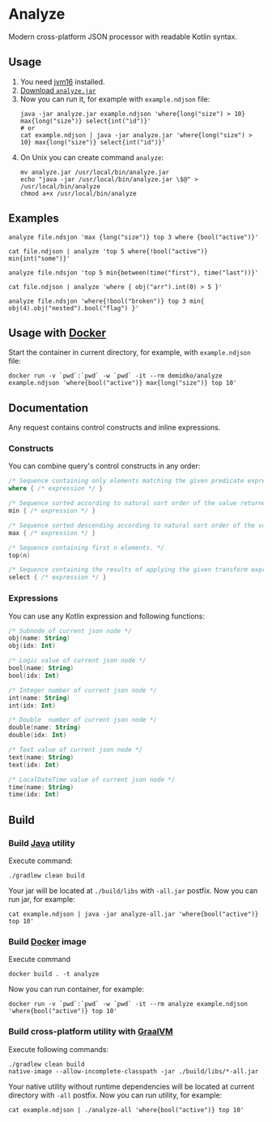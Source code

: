 # Analyze

Modern cross-platform JSON processor with readable Kotlin syntax.

## Usage

1. You need [jvm16](https://www.oracle.com/java/technologies/javase-jdk16-downloads.html) installed.
1. [Download `analyze.jar`](https://github.com/demidko/analyze/releases)
1. Now you can run it, for example with `example.ndjson` file:
   ```shell
   java -jar analyze.jar example.ndjson 'where{long("size") > 10} max{long("size")} select{int("id")}'
   # or
   cat example.ndjson | java -jar analyze.jar 'where{long("size") > 10} max{long("size")} select{int("id")}'
   ```
1. On Unix you can create command `analyze`:
   ```shell
   mv analyze.jar /usr/local/bin/analyze.jar
   echo "java -jar /usr/local/bin/analyze.jar \$@" > /usr/local/bin/analyze
   chmod a+x /usr/local/bin/analyze
   ``` 

## Examples

```shell
analyze file.ndsjon 'max {long("size")} top 3 where {bool("active")}'

cat file.ndjson | analyze 'top 5 where{!bool("active")} min{int("some")}'

analyze file.ndsjon 'top 5 min{between(time("first"), time("last"))}'

cat file.ndjson | analyze 'where { obj("arr").int(0) > 5 }'

analyze file.ndsjon 'where{!bool("broken")} top 3 min{ obj(4).obj("nested").bool("flag") }'
```

## Usage with [Docker](https://www.docker.com/)

Start the container in current directory, for example, with `example.ndjson` file:

```shell
docker run -v `pwd`:`pwd` -w `pwd` -it --rm demidko/analyze example.ndjson 'where{bool("active")} max{long("size")} top 10'
```

## Documentation

Any request contains control constructs and inline expressions.

### Constructs

You can combine query's control constructs in any order:

```kotlin
/* Sequence containing only elements matching the given predicate expression. */
where { /* expression */ }

/* Sequence sorted according to natural sort order of the value returned by specified selector expression. */
min { /* expression */ }

/* Sequence sorted descending according to natural sort order of the value returned by specified selector expression. */
max { /* expression */ }

/* Sequence containing first n elements. */
top(n)

/* Sequence containing the results of applying the given transform expression to each element in the original sequence */
select { /* expression */ }
```

### Expressions

You can use any Kotlin expression and following functions:

```kotlin
/* Subnode of current json node */
obj(name: String)
obj(idx: Int)

/* Logic value of current json node */
bool(name: String)
bool(idx: Int)

/* Integer number of current json node */
int(name: String)
int(idx: Int)

/* Double  number of current json node */
double(name: String)
double(idx: Int)

/* Text value of current json node */
text(name: String)
text(idx: Int)

/* LocalDateTime value of current json node */
time(name: String)
time(idx: Int)
```

## Build

### Build [Java](https://www.oracle.com/java/technologies/javase-jdk16-downloads.html) utility

Execute command:

```shell
./gradlew clean build
``` 

Your jar will be located at `./build/libs` with `-all.jar` postfix. Now you can run jar, for
example:

```shell
cat example.ndjson | java -jar analyze-all.jar 'where{bool("active")} top 10'
```

### Build [Docker](https://www.docker.com/) image

Execute command

```shell
docker build . -t analyze
```

Now you can run container, for example:

```shell
docker run -v `pwd`:`pwd` -w `pwd` -it --rm analyze example.ndjson 'where{bool("active")} top 10'
```

### Build cross-platform utility with [GraalVM](https://www.graalvm.org/reference-manual/native-image/#install-native-image)

Execute following commands:

```shell
./gradlew clean build
native-image --allow-incomplete-classpath -jar ./build/libs/*-all.jar
``` 

Your native utility without runtime dependencies will be located at current directory with `-all`
postfix. Now you can run utility, for example:

```shell
cat example.ndjson | ./analyze-all 'where{bool("active")} top 10'
```



